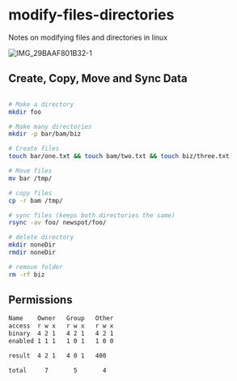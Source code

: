 # modify-files-directories
Notes on modifying files and directories in linux

![IMG_29BAAF801B32-1](https://user-images.githubusercontent.com/58792/146691100-78f4abbc-e22f-41fd-bc9f-fbde67ffc92c.jpeg)

## Create, Copy, Move and Sync Data

```bash

# Make a directory
mkdir foo

# Make many directories 
mkdir -p bar/bam/biz

# Create files
touch bar/one.txt && touch bam/two.txt && touch biz/three.txt

# Move files
mv bar /tmp/

# copy files
cp -r bam /tmp/

# sync files (keeps both directories the same)
rsync -av foo/ newspot/foo/

# delete directory
mkdir noneDir
rmdir noneDir

# remove folder
rm -rf biz

```

## Permissions

```bash
Name    Owner   Group   Other
access  r w x   r w x   r w x
binary  4 2 1   4 2 1   4 2 1
enabled 1 1 1   1 0 1   1 0 0

result  4 2 1   4 0 1   400

total     7       5       4       
```



